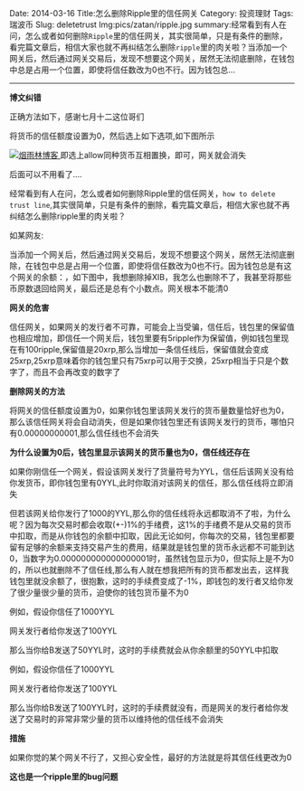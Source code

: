 Date: 2014-03-16
Title:怎么删除Ripple里的信任网关
Category: 投资理财
Tags:瑞波币 
Slug: deletetrust
Img:pics/zatan/ripple.jpg
summary:经常看到有人在问，怎么或者如何删除`Ripple`里的信任网关，其实很简单，只是有条件的删除，看完篇文章后，相信大家也就不再纠结怎么删除`ripple`里的肉关啦？当添加一个网关后，然后通过网关交易后，发现不想要这个网关，居然无法彻底删除，在钱包中总是占用一个位置，即使将信任数改为0也不行。因为钱包总...

----------

**博文纠错**

正确方法如下，感谢七月十二这位哥们

将货币的信任额度设置为0，然后选上如下选项,如下图所示

<a href="http://www.yanyulin.info/pages/2014/03/deletetrust.html">

<img src="http://www.yanyulin.info/pics/invest/trust.jpg" alt="烟雨林博客"/>

</a>
即选上allow同种货币互相置换，即可，网关就会消失

后面可以不用看了....

经常看到有人在问，怎么或者如何删除Ripple里的信任网关，`how to delete trust line`,其实很简单，只是有条件的删除，看完篇文章后，相信大家也就不再纠结怎么删除ripple里的肉关啦？


如某网友:


当添加一个网关后，然后通过网关交易后，发现不想要这个网关，居然无法彻底删除，在钱包中总是占用一个位置，即使将信任数改为0也不行。因为钱包总是有这个网关的余额：，如下图中，我想删除掉XIB，我怎么也删除不了，我甚至将那些币原数退回给网关，最后还是总有个小数点。网关根本不能清0

**网关的危害**

信任网关，如果网关的发行者不可靠，可能会上当受骗，信任后，钱包里的保留值也相应增加，即信任一个网关后，钱包里要有5ripple作为保留值，例如钱包里现在有100ripple,保留值是20xrp,那么当增加一条信任线后，保留值就会变成25xrp,25xrp意味着你的钱包里只有75xrp可以用于交换，25xrp相当于只是个数字了，而且不会再改变的数字了


**删除网关的方法**

将网关的信任额度设置为0，如果你钱包里该网关发行的货币量数量恰好也为0，那么该信任网关将会自动消失，但是如果你钱包里还有该网关发行的货币，哪怕只有0.00000000001,那么信任线也不会消失


**为什么设置为0后，钱包里显示该网关的货币量也为0，信任线还存在**

如果你刚信任一个网关，假设该网关发行了货量符号为YYL，信任后该网关没有给你发货币，即你钱包里有0YYL,此时你取消对该网关的信任，那么信任线将立即消失

但若该网关给你发行了1000的YYL,那么你的信任线将永远都取消不了啦，为什么呢？因为每次交易时都会收取(+-)1%的手绪费，这1%的手绪费不是从交易的货币中扣取，而是从你钱包的余额中扣取，因此无论如何，你每次的交易，钱包里都要留有足够的余额来支持交易产生的费用，结果就是钱包里的货币永远都不可能到达0，当数字为0.000000000000000001时，虽然钱包显示为0，但实际上是不为0的，所以也就删除不了信任线,那么有人就在想我把所有的货币都发出去，这样我钱包里就没余额了，很抱歉，这时的手续费变成了-1%，即钱包的发行者又给你发了很少量很少量的货币，迫使你的钱包货币量不为0

例如，假设你信任了1000YYL

网关发行者给你发送了100YYL

那么当你给B发送了50YYL时，这时的手续费就会从你余额里的50YYL中扣取


例如，假设你信任了1000YYL

网关发行者给你发送了100YYL

那么当你给B发送了100YYL时，这时的手续费就没有，而是网关的发行者给你发送了交易时的非常非常少量的货币以维持他的信任线不会消失



**措施**

如果你觉的某个网关不行了，又担心安全性，最好的方法就是将其信任线更改为0


**这也是一个ripple里的bug问题**

